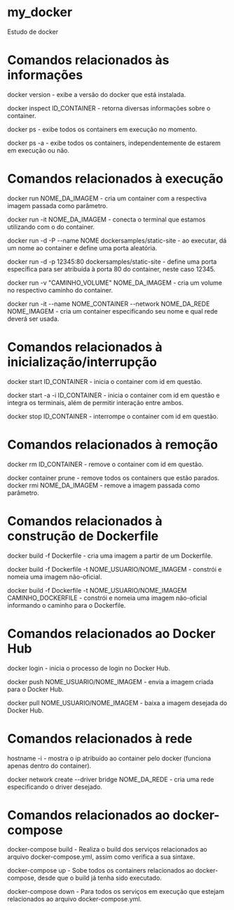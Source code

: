 # my_docker
Estudo de docker

# Comandos relacionados às informações 
docker version - exibe a versão do docker que está instalada. 

docker inspect ID_CONTAINER - retorna diversas informações sobre o container. 

docker ps - exibe todos os containers em execução no momento. 

docker ps -a - exibe todos os containers, independentemente de estarem em execução ou não.

# Comandos relacionados à execução 
docker run NOME_DA_IMAGEM - cria um container com a respectiva imagem passada como parâmetro. 

docker run -it NOME_DA_IMAGEM - conecta o terminal que estamos utilizando com o do container.

docker run -d -P --name NOME dockersamples/static-site - ao executar, dá um nome ao container e define uma porta aleatória. 

docker run -d -p 12345:80 dockersamples/static-site - define uma porta específica para ser atribuída à porta 80 do container, neste caso 12345. 

docker run -v "CAMINHO_VOLUME" NOME_DA_IMAGEM - cria um volume no respectivo caminho do container.

docker run -it --name NOME_CONTAINER --network NOME_DA_REDE NOME_IMAGEM - cria um container especificando seu nome e qual rede deverá ser usada.

# Comandos relacionados à inicialização/interrupção 
docker start ID_CONTAINER - inicia o container com id em questão. 

docker start -a -i ID_CONTAINER - inicia o container com id em questão e integra os terminais, além de permitir interação entre ambos. 

docker stop ID_CONTAINER - interrompe o container com id em questão.

# Comandos relacionados à remoção 
docker rm ID_CONTAINER - remove o container com id em questão. 

docker container prune - remove todos os containers que estão parados. docker rmi NOME_DA_IMAGEM - remove a imagem passada como parâmetro.

# Comandos relacionados à construção de Dockerfile 
docker build -f Dockerfile - cria uma imagem a partir de um Dockerfile. 

docker build -f Dockerfile -t NOME_USUARIO/NOME_IMAGEM - constrói e nomeia uma imagem não-oficial. 

docker build -f Dockerfile -t NOME_USUARIO/NOME_IMAGEM CAMINHO_DOCKERFILE - constrói e nomeia uma imagem não-oficial informando o caminho para o Dockerfile.

# Comandos relacionados ao Docker Hub 
docker login - inicia o processo de login no Docker Hub. 

docker push NOME_USUARIO/NOME_IMAGEM - envia a imagem criada para o Docker Hub. 

docker pull NOME_USUARIO/NOME_IMAGEM - baixa a imagem desejada do Docker Hub.

# Comandos relacionados à rede 
hostname -i - mostra o ip atribuído ao container pelo docker (funciona apenas dentro do container). 

docker network create --driver bridge NOME_DA_REDE - cria uma rede especificando o driver desejado.

# Comandos relacionados ao docker-compose 
docker-compose build - Realiza o build dos serviços relacionados ao arquivo docker-compose.yml, assim como verifica a sua sintaxe.

docker-compose up - Sobe todos os containers relacionados ao docker-compose, desde que o build já tenha sido executado.

docker-compose down - Para todos os serviços em execução que estejam relacionados ao arquivo docker-compose.yml.
